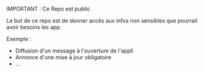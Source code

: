 IMPORTANT : Ce Repo est public

Le but de ce repo est de donner accès aux infos non sensibles que pourrait avoir besoins les app.

Exemple : 
  - Diffusion d'un message à l'ouverture de l'appli
  - Annonce d'une mise à jour obligatoire
  - ...
